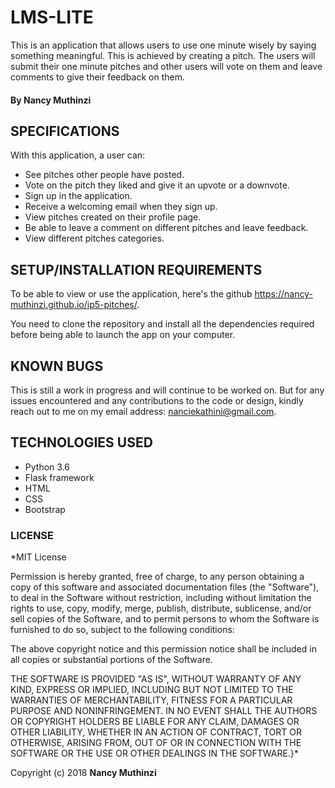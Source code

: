 # LMS-LITE
This is an application that allows users to use one minute wisely by saying something meaningful. This is achieved by creating a pitch. The users will submit their one minute pitches and other users will vote on them and leave comments to give their feedback on them.

#### By Nancy Muthinzi

## SPECIFICATIONS
With this application, a user can:
- See pitches other people have posted.
- Vote on the pitch they liked and give it an upvote or a downvote.
- Sign up in the application.
- Receive a welcoming email when they sign up.
- View pitches created on their profile page.
- Be able to leave a comment on different pitches and leave feedback.
- View different pitches categories.


## SETUP/INSTALLATION REQUIREMENTS
To be able to view or use the application, here's the github https://nancy-muthinzi.github.io/ip5-pitches/.

You need to clone the repository and install all the dependencies required before being able to launch the app on your computer.

## KNOWN BUGS
This is still a work in progress and will continue to be worked on. But for any issues encountered and any contributions to the code or design, kindly reach out to me on my email address: nanciekathini@gmail.com.

## TECHNOLOGIES USED
- Python 3.6 
- Flask framework
- HTML
- CSS
- Bootstrap

### LICENSE
*MIT License

Permission is hereby granted, free of charge, to any person obtaining a copy
of this software and associated documentation files (the "Software"), to deal
in the Software without restriction, including without limitation the rights
to use, copy, modify, merge, publish, distribute, sublicense, and/or sell
copies of the Software, and to permit persons to whom the Software is
furnished to do so, subject to the following conditions:

The above copyright notice and this permission notice shall be included in all
copies or substantial portions of the Software.

THE SOFTWARE IS PROVIDED "AS IS", WITHOUT WARRANTY OF ANY KIND, EXPRESS OR
IMPLIED, INCLUDING BUT NOT LIMITED TO THE WARRANTIES OF MERCHANTABILITY,
FITNESS FOR A PARTICULAR PURPOSE AND NONINFRINGEMENT. IN NO EVENT SHALL THE
AUTHORS OR COPYRIGHT HOLDERS BE LIABLE FOR ANY CLAIM, DAMAGES OR OTHER
LIABILITY, WHETHER IN AN ACTION OF CONTRACT, TORT OR OTHERWISE, ARISING FROM,
OUT OF OR IN CONNECTION WITH THE SOFTWARE OR THE USE OR OTHER DEALINGS IN THE
SOFTWARE.}*

Copyright (c) 2018 **Nancy Muthinzi**